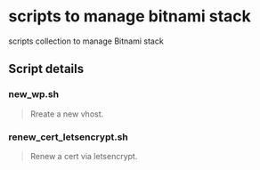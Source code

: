 # scripts to manage bitnami stack
scripts collection to manage Bitnami stack

## Script details

### new_wp.sh
> Rreate a new vhost. 

### renew_cert_letsencrypt.sh
> Renew a cert via letsencrypt.
